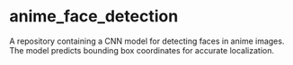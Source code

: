 # anime_face_detection
A repository containing a CNN model for detecting faces in anime images. The model predicts bounding box coordinates for accurate localization.
